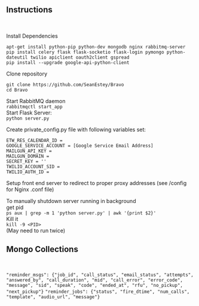 <h2>Instructions</h2>
<br>

Install Dependencies
<br>
```
apt-get install python-pip python-dev mongodb nginx rabbitmq-server
pip install celery flask flask-socketio flask-login pymongo python-dateutil twilio apiclient oauth2client gspread
pip install --upgrade google-api-python-client
```

Clone repository
<br>
```
git clone https://github.com/SeanEstey/Bravo
cd Bravo
```
Start RabbitMQ daemon<br>
`rabbitmqctl start_app`<br>
Start Flask Server:<br>
`python server.py`<br>

Create private_config.py file with following variables set:
<br>
```
ETW_RES_CALENDAR_ID = 
GOOGLE_SERVICE_ACCOUNT = [Google Service Email Address]
MAILGUN_API_KEY = 
MAILGUN_DOMAIN = 
SECRET_KEY = ''
TWILIO_ACCOUNT_SID = 
TWILIO_AUTH_ID = 
```

Setup front end server to redirect to proper proxy addresses (see /config for Nginx .conf file)<br>

To manually shutdown server running in background<br>
get pid<br>
`ps aux | grep -m 1 'python server.py' | awk '{print $2}'`<br>
Kill it<br>
`kill -9 <PID>`<br>
(May need to run twice)

<h2>Mongo Collections</h2>
<br>

`"reminder_msgs": {"job_id", "call_status", "email_status", "attempts", "answered_by", "call_duration", "mid", "call_error", "error_code", "message", "sid", "speak", "code", "ended_at", "rfu", "no_pickup", "next_pickup"}`
`"reminder_jobs": {"status", "fire_dtime", "num_calls", "template", "audio_url", "message"}`
